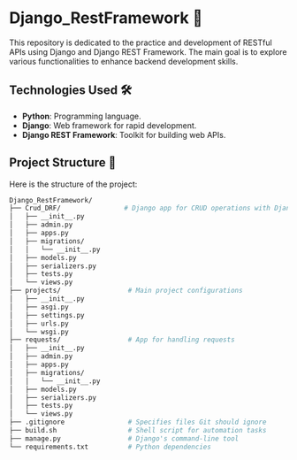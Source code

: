 # Django_RestFramework 🚀

This repository is dedicated to the practice and development of RESTful APIs using Django and Django REST Framework. The main goal is to explore various functionalities to enhance backend development skills.

## Technologies Used 🛠️

- **Python**: Programming language.
- **Django**: Web framework for rapid development.
- **Django REST Framework**: Toolkit for building web APIs.

## Project Structure 📂

Here is the structure of the project:

```bash
Django_RestFramework/
├── Crud_DRF/                # Django app for CRUD operations with Django REST Framework
│   ├── __init__.py
│   ├── admin.py
│   ├── apps.py
│   ├── migrations/
│   │   └── __init__.py
│   ├── models.py
│   ├── serializers.py
│   ├── tests.py
│   └── views.py
├── projects/                 # Main project configurations
│   ├── __init__.py
│   ├── asgi.py
│   ├── settings.py
│   ├── urls.py
│   └── wsgi.py
├── requests/                 # App for handling requests
│   ├── __init__.py
│   ├── admin.py
│   ├── apps.py
│   ├── migrations/
│   │   └── __init__.py
│   ├── models.py
│   ├── serializers.py
│   ├── tests.py
│   └── views.py
├── .gitignore                # Specifies files Git should ignore
├── build.sh                  # Shell script for automation tasks
├── manage.py                 # Django's command-line tool
└── requirements.txt          # Python dependencies


